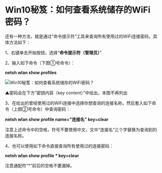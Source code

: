 # Win10秘笈：如何查看系统储存的WiFi密码？

还有一种方法，就是通过“命令提示符”工具来查询所有使用过的WiFi连接密码，具体方法如下：

1、右键单击开始按钮，选择“**命令提示符（管理员）**”

2、输入如下命令（下图①号命令）：

**netsh wlan show profiles**

![Win10秘笈：如何查看系统储存的WiFi密码？](assets/20160421_155714_8.png)

▲密码会在下方“密钥内容（key content）”中给出，本图不再列出

3、在给出的曾经使用过的WiFi连接中选择你想查询的连接名称，然后套入如下命令（上图②号命令）中查询密码：

**netsh wlan show profile name="连接名" key=clear**

注意上述命令中的空格，符号不要使用中文，文中“连接名”三个字替换为查询到的连接名称。

4、也可以使用如下命令直接查询所有使用过的连接密码：

**netsh wlan show profile \* key=clear**

注意通配符“*”前后的空格不要漏掉。